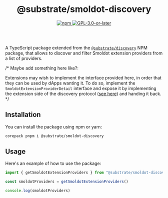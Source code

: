 <br /><br />

<div align="center">
  <h1 align="center">@substrate/smoldot-discovery</h1>
  <p align="center">
    <a href="https://www.npmjs.com/package/@substrate/smoldot-discovery">
      <img alt="npm" src="https://img.shields.io/npm/v/@substrate/smoldot-discovery" />
    </a>
    <a href="https://github.com/paritytech/substrate-connect/blob/master/LICENSE">
      <img alt="GPL-3.0-or-later" src="https://img.shields.io/npm/l/@substrate/smoldot-discovery" />
    </a>
  </p>
</div>

<br /><br />

A TypeScript package extended from the [`@substrate/discovery`](../discovery/README.md) NPM package, that allows to discover and filter Smoldot extension providers from a list of providers.

/*
Maybe add something here like?:

Extensions may wish to implement the interface provided here, in order that they can be used by dApps wanting it. To do so, implement the `SmoldotExtensionProviderDetail` interface and expose it by implementing the extension side of the discovery protocol ([see here](../discovery/README.md)) and handing it back.
*/

## Installation

You can install the package using npm or yarn:

```sh
corepack pnpm i @substrate/smoldot-discovery
```

## Usage

Here's an example of how to use the package:

```ts
import { getSmoldotExtensionProviders } from "@substrate/smoldot-discovery"

const smoldotProviders = getSmoldotExtensionProviders()

console.log(smoldotProviders)
```
